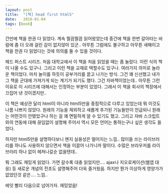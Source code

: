 ```yaml
---
layout: post
title:  "[책] head first html5"
date:   2016-01-04
tags: [book]
---
```


간만에 책을 한권 다 읽었다. 계속 찔끔찔끔 읽어왔었는데 중간에 책을 한번 갈아타는 바람에 좀 더 오래 걸린 감이 없지않아 있군.. 아무튼 그럼에도 불구하고 아무튼 새해이고 책을 한권 다 읽었다는 것에 의의를 둘 수 있을 것이다. 

  헤드 퍼스트 시리즈. 처음 대학교에서 이 책을 처음 읽었을 때는 좀 놀랐다. 이런 식의 책이 나올 수도 있구나. 그리고 이런 책을 교재로 택할수도 있구나. 여러가지 의미로 놀라운 책이었다. 마치 놀이를 하듯이 공부거리를 끌고 나가는 방식. 그건 꽤 신선했고 내가 그 책을 군대에 가져가게 되는 계기가 되기도 했다. 그건 자바책이었는데.. 아무튼 그런 이유로 이 시리즈에 대해서는 인정하는 부분이 있었다. 그래서 이 책을 회사의 책장에서 끄집어 낸 것이겠지만.. 

  이 책은 예상관 달리 html이 아니라 html5만을 중점적으로 다루고 있었는데 뭐 이것도 나름 나쁘지 않았다. 원래의 기능을 제외하고 새롭게 추가된 기능들만이 언급되니 원래는 어떤것이 안됐었구나 하는 걸 꽤 면밀하게 알 수 있기도 했고. 그리고 자바 스크립트와의 연동에 대해 끊임없이 설명해 주어서 역시 모든 언어는 통하는구나 싶은 생각도 들었다. 

  하지만 html5만을 설명하다보니 왠지 실용성은 떨어지는 느낌.. 많이들 쓰는 라이브러리를 하나도 사용하지 않으면서 책을 이끌어 나가니까 말이다. 수많은 브라우저를 라이브러리 하나 없이 헤쳐나갈순 없을텐데.. 

  뭐 그래도 재밌게 읽었다. 가면 갈수록 대충 읽었지만.... ajax나 지오로케이션(웹앱 대응) 등 새로운 개념의 전초도 설명해주어 더욱 즐거웠음. 하지만 뭔가 이상하게 영양가가 없었던것 같은.... 느낌.. 

  에잇 빨리 다음으로 넘어가자. 재밌었음!